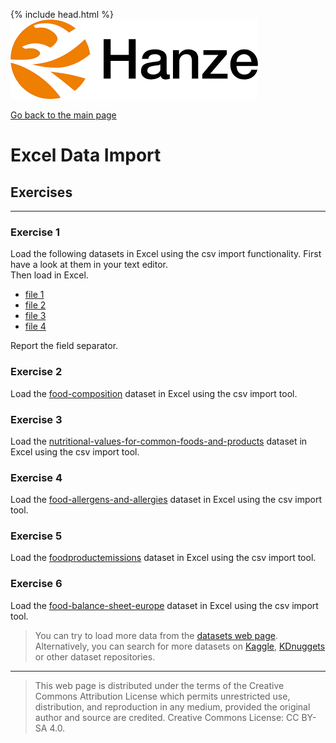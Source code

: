 {% include head.html %}
![Hanze](../hanze/hanze.png)

[Go back to the main page](../index.md)


# Excel Data Import

## Exercises

---

### Exercise 1

Load the following datasets in Excel using the csv import functionality. First have a look at them in your text editor.  
Then load in Excel.  

- [file 1](./files_03_data_import_exercises/fish_data_1.csv)  
- [file 2](./files_03_data_import_exercises/fish_data_2.csv)  
- [file 3](./files_03_data_import_exercises/fish_data_3.csv)  
- [file 4](./files_03_data_import_exercises/fish_data_4.csv)  

Report the field separator.

### Exercise 2

Load the [food-composition](https://www.kaggle.com/datasets/vinitshah0110/food-composition) dataset in Excel using the csv import tool.

### Exercise 3

Load the [nutritional-values-for-common-foods-and-products](https://www.kaggle.com/datasets/trolukovich/nutritional-values-for-common-foods-and-products) dataset in Excel using the csv import tool.

### Exercise 4

Load the [food-allergens-and-allergies](https://www.kaggle.com/datasets/boltcutters/food-allergens-and-allergies) dataset in Excel using the csv import tool.

### Exercise 5

Load the [foodproductemissions](https://www.kaggle.com/datasets/amandaroseknudsen/foodproductemissions) dataset in Excel using the csv import tool.

### Exercise 6

Load the [food-balance-sheet-europe](https://www.kaggle.com/datasets/cameronappel/food-balance-sheet-europe)
 dataset in Excel using the csv import tool.

>You can try to load more data from the [datasets web page](https://bml-research.github.io/data_analysis/data_sets/data_sets.html).
>Alternatively, you can search for more datasets on [Kaggle](https://www.kaggle.com/), [KDnuggets](https://www.kdnuggets.com/) or other dataset repositories. 



---


>This web page is distributed under the terms of the Creative Commons Attribution License which permits unrestricted use, distribution, and reproduction in any medium, provided the original author and source are credited.
>Creative Commons License: CC BY-SA 4.0.

